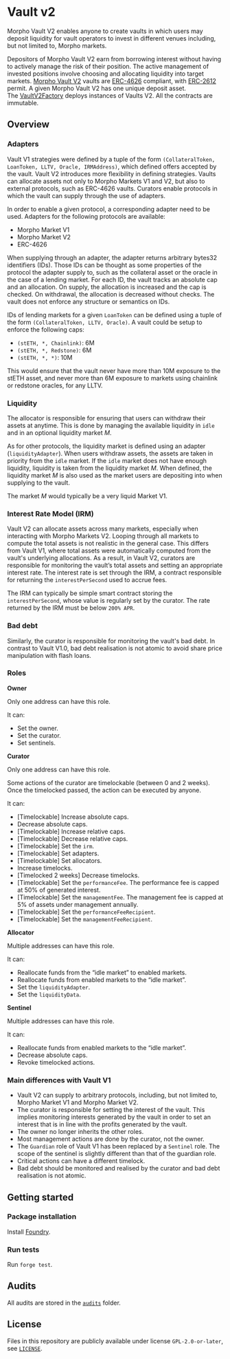 # Vault v2

Morpho Vault V2 enables anyone to create vaults in which users may deposit liquidity for vault operators to invest in different venues including, but not limited to, Morpho markets.

Depositors of Morpho Vault V2 earn from borrowing interest without having to actively manage the risk of their position.
The active management of invested positions involve choosing and allocating liquidity into target markets.
[Morpho Vault V2](https://github.com/morpho-org/vaults-v2/blob/main/src/VaultV2.sol) vaults are [ERC-4626](https://eips.ethereum.org/EIPS/eip-4626) compliant, with [ERC-2612](https://eips.ethereum.org/EIPS/eip-2612) permit.
A given Morpho Vault V2 has one unique deposit asset.
The [VaultV2Factory](https://github.com/morpho-org/vaults-v2/blob/main/src/VaultV2Factory.sol) deploys instances of Vaults V2.
All the contracts are immutable.

## Overview

### Adapters

Vault V1 strategies were defined by a tuple of the form `(CollateralToken, LoanToken, LLTV, Oracle, IRMAddress)`,
which defined offers accepted by the vault.
Vault V2 introduces more flexibility in defining strategies.
Vaults can allocate assets not only to Morpho Markets V1 and V2,
but also to external protocols, such as ERC-4626 vaults.
Curators enable protocols in which the vault can supply through the use of adapters.

In order to enable a given protocol, a corresponding adapter need to be used.
Adapters for the following protocols are available:
- Morpho Market V1
- Morpho Market V2
- ERC-4626

When supplying through an adapter, the adapter returns arbitrary bytes32 identifiers (IDs).
Those IDs can be thought as some properties of the protocol the adapter supply to,
such as the collateral asset or the oracle in the case of a lending market.
For each ID, the vault tracks an absolute cap and an allocation.
On supply, the allocation is increased and the cap is checked.
On withdrawal, the allocation is decreased without checks.
The vault does not enforce any structure or semantics on IDs.

IDs of lending markets for a given `LoanToken` can be defined using a tuple of the form `(CollateralToken, LLTV, Oracle)`.
A vault could be setup to enforce the following caps:
- `(stETH, *, Chainlink)`: 6M
- `(stETH, *, Redstone)`: 6M
- `(stETH, *, *)`: 10M

This would ensure that the vault never have more than 10M exposure to the stETH asset,
and never more than 6M exposure to markets using chainlink or redstone oracles, for any LLTV.

### Liquidity

The allocator is responsible for ensuring that users can withdraw their assets at anytime.
This is done by managing the available liquidity in `idle` and in an optional liquidity market $M$.

As for other protocols, the liquidity market is defined using an adapter (`liquidityAdapter`).
When users withdraw assets, the assets are taken in priority from the `idle` market.
If the `idle` market does not have enough liquidity, liquidity is taken from the liquidity market $M$.
When defined, the liquidity market $M$ is also used as the market users are depositing into when supplying to the vault.

The market $M$ would typically be a very liquid Market V1.

### Interest Rate Model (IRM)

Vault V2 can allocate assets across many markets, especially when interacting with Morpho Markets V2.
Looping through all markets to compute the total assets is not realistic in the general case.
This differs from Vault V1, where total assets were automatically computed from the vault's underlying allocations.
As a result, in Vault V2, curators are responsible for monitoring the vault’s total assets and setting an appropriate interest rate.
The interest rate is set through the IRM, a contract responsible for returning the `interestPerSecond` used to accrue fees.

The IRM can typically be simple smart contract storing the `interestPerSecond`, whose value is regularly set by the curator.
The rate returned by the IRM must be below `200% APR`.

### Bad debt

Similarly, the curator is responsible for monitoring the vault's bad debt.
In contrast to Vault V1.0, bad debt realisation is not atomic to avoid share price manipulation with flash loans.

### Roles

**Owner**

Only one address can have this role.

It can:

- Set the owner.
- Set the curator.
- Set sentinels.

**Curator**

Only one address can have this role.

Some actions of the curator are timelockable (between 0 and 2 weeks).
Once the timelocked passed, the action can be executed by anyone.

It can:

- [Timelockable] Increase absolute caps.
- Decrease absolute caps.
- [Timelockable] Increase relative caps.
- [Timelockable] Decrease relative caps.
- [Timelockable] Set the `irm`.
- [Timelockable] Set adapters.
- [Timelockable] Set allocators.
- Increase timelocks.
- [Timelocked 2 weeks] Decrease timelocks.
- [Timelockable] Set the `performanceFee`.
  The performance fee is capped at 50% of generated interest.
- [Timelockable] Set the `managementFee`.
  The management fee is capped at 5% of assets under management annually.
- [Timelockable] Set the `performanceFeeRecipient`.
- [Timelockable] Set the `managementFeeRecipient`.

**Allocator**

Multiple addresses can have this role.

It can:

- Reallocate funds from the “idle market” to enabled markets.
- Reallocate funds from enabled markets to the “idle market”.
- Set the `liquidityAdapter`.
- Set the `liquidityData`.

**Sentinel**

Multiple addresses can have this role.

It can:

- Reallocate funds from enabled markets to the “idle market”.
- Decrease absolute caps.
- Revoke timelocked actions.

### Main differences with Vault V1

- Vault V2 can supply to arbitrary protocols, including, but not limited to, Morpho Market V1 and Morpho Market V2.
- The curator is responsible for setting the interest of the vault.
  This implies monitoring interests generated by the vault in order to set an interest that is in line with the profits generated by the vault.
- The owner no longer inherits the other roles.
- Most management actions are done by the curator, not the owner.
- The `Guardian` role of Vault V1 has been replaced by a `Sentinel` role.
  The scope of the sentinel is slightly different than that of the guardian role.
- Critical actions can have a different timelock.
- Bad debt should be monitored and realised by the curator and bad debt realisation is not atomic.

## Getting started

### Package installation

Install [Foundry](https://book.getfoundry.sh/getting-started/installation).

### Run tests

Run `forge test`.

## Audits

All audits are stored in the [`audits`](./audits) folder.

## License

Files in this repository are publicly available under license `GPL-2.0-or-later`, see [`LICENSE`](./LICENSE).
